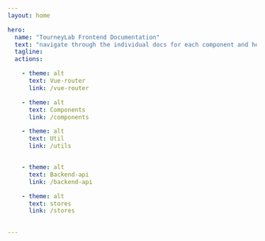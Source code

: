 ```yaml
---
layout: home

hero:
  name: "TourneyLab Frontend Documentation"
  text: "navigate through the individual docs for each component and helper module"
  tagline: 
  actions:

    - theme: alt
      text: Vue-router
      link: /vue-router

    - theme: alt
      text: Components
      link: /components

    - theme: alt
      text: Util
      link: /utils


    - theme: alt
      text: Backend-api
      link: /backend-api

    - theme: alt
      text: stores
      link: /stores
    

---
```


